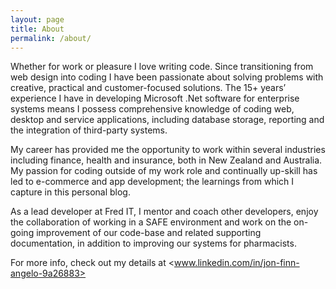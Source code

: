 ```yaml
---
layout: page
title: About
permalink: /about/
---
```


Whether for work or pleasure I love writing code. Since transitioning from web design into coding I have been passionate about solving problems with creative, practical and customer-focused solutions. The 15+ years’ experience I have in developing Microsoft .Net software for enterprise systems means I possess comprehensive knowledge of coding web, desktop and service applications, including database storage, reporting and the integration of third-party systems. 

My career has provided me the opportunity to work within several industries including finance, health and insurance, both in New Zealand and Australia. My passion for coding outside of my work role and continually up-skill has led to e-commerce and app development; the learnings from which I capture in this personal blog.

As a lead developer at Fred IT, I mentor and coach other developers, enjoy the collaboration of working in a SAFE environment and work on the on-going improvement of our code-base and related supporting documentation, in addition to improving our systems for pharmacists.

For more info, check out my details at <www.linkedin.com/in/jon-finn-angelo-9a26883>

